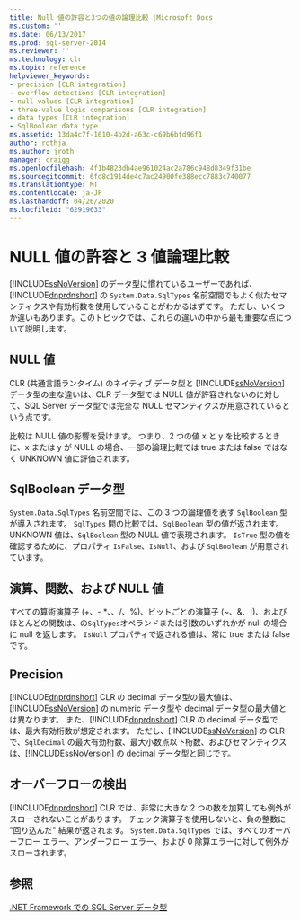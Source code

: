 ```yaml
---
title: Null 値の許容と3つの値の論理比較 |Microsoft Docs
ms.custom: ''
ms.date: 06/13/2017
ms.prod: sql-server-2014
ms.reviewer: ''
ms.technology: clr
ms.topic: reference
helpviewer_keywords:
- precision [CLR integration]
- overflow detections [CLR integration]
- null values [CLR integration]
- three-value logic comparisons [CLR integration]
- data types [CLR integration]
- SqlBoolean data type
ms.assetid: 13da4c7f-1010-4b2d-a63c-c69b6bfd96f1
author: rothja
ms.author: jroth
manager: craigg
ms.openlocfilehash: 4f1b4823db4ae961024ac2a786c948d8349f31be
ms.sourcegitcommit: 6fd8c1914de4c7ac24900fe388ecc7883c740077
ms.translationtype: MT
ms.contentlocale: ja-JP
ms.lasthandoff: 04/26/2020
ms.locfileid: "62919633"
---
```

# <a name="nullability-and-three-value-logic-comparisons"></a>NULL 値の許容と 3 値論理比較
  [!INCLUDE[ssNoVersion](../../includes/ssnoversion-md.md)] のデータ型に慣れているユーザーであれば、[!INCLUDE[dnprdnshort](../../includes/dnprdnshort-md.md)] の `System.Data.SqlTypes` 名前空間でもよく似たセマンティクスや有効桁数を使用していることがわかるはずです。 ただし、いくつか違いもあります。このトピックでは、これらの違いの中から最も重要な点について説明します。  
  
## <a name="null-values"></a>NULL 値  
 CLR (共通言語ランタイム) のネイティブ データ型と [!INCLUDE[ssNoVersion](../../includes/ssnoversion-md.md)] データ型の主な違いは、CLR データ型では NULL 値が許容されないのに対して、SQL Server データ型では完全な NULL セマンティクスが用意されているという点です。  
  
 比較は NULL 値の影響を受けます。 つまり、2 つの値 x と y を比較するときに、x または y が NULL の場合、一部の論理比較では true または false ではなく UNKNOWN 値に評価されます。  
  
## <a name="sqlboolean-data-type"></a>SqlBoolean データ型  
 `System.Data.SqlTypes` 名前空間では、この 3 つの論理値を表す `SqlBoolean` 型が導入されます。 `SqlTypes` 間の比較では、`SqlBoolean` 型の値が返されます。 UNKNOWN 値は、`SqlBoolean` 型の NULL 値で表現されます。 `IsTrue` 型の値を確認するために、プロパティ `IsFalse`、`IsNull`、および `SqlBoolean` が用意されています。  
  
## <a name="operations-functions-and-null-values"></a>演算、関数、および NULL 値  
 すべての算術演算子 (+、- \*、、/、%)、ビットごとの演算子 (~、&、|)、およびほとんどの関数は、の`SqlTypes`オペランドまたは引数のいずれかが null の場合に null を返します。 `IsNull` プロパティで返される値は、常に true または false です。  
  
## <a name="precision"></a>Precision  
 [!INCLUDE[dnprdnshort](../../includes/dnprdnshort-md.md)] CLR の decimal データ型の最大値は、[!INCLUDE[ssNoVersion](../../includes/ssnoversion-md.md)] の numeric データ型や decimal データ型の最大値とは異なります。 また、[!INCLUDE[dnprdnshort](../../includes/dnprdnshort-md.md)] CLR の decimal データ型では、最大有効桁数が想定されます。 ただし、[!INCLUDE[ssNoVersion](../../includes/ssnoversion-md.md)] の CLR で、`SqlDecimal` の最大有効桁数、最大小数点以下桁数、およびセマンティクスは、[!INCLUDE[ssNoVersion](../../includes/ssnoversion-md.md)] の decimal データ型と同じです。  
  
## <a name="overflow-detection"></a>オーバーフローの検出  
 [!INCLUDE[dnprdnshort](../../includes/dnprdnshort-md.md)] CLR では、非常に大きな 2 つの数を加算しても例外がスローされないことがあります。 チェック演算子を使用しないと、負の整数に "回り込んだ" 結果が返されます。 `System.Data.SqlTypes` では、すべてのオーバーフロー エラー、アンダーフロー エラー、および 0 除算エラーに対して例外がスローされます。  
  
## <a name="see-also"></a>参照  
 [.NET Framework での SQL Server データ型](sql-server-data-types-in-the-net-framework.md)  
  
  
